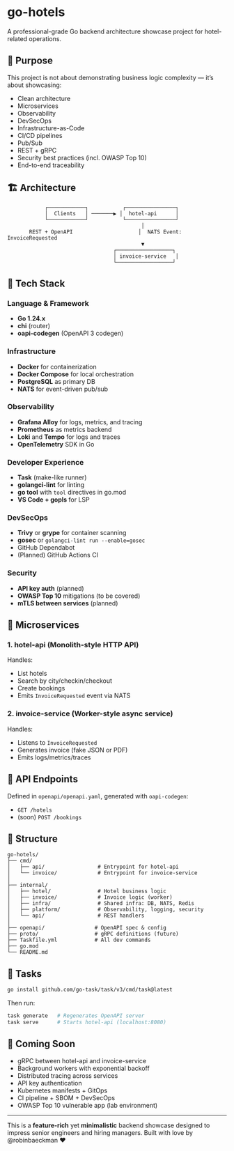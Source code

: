 # go-hotels

A professional-grade Go backend architecture showcase project for hotel-related operations.

## 🎯 Purpose
This project is not about demonstrating business logic complexity — it’s about showcasing:
- Clean architecture
- Microservices
- Observability
- DevSecOps
- Infrastructure-as-Code
- CI/CD pipelines
- Pub/Sub
- REST + gRPC
- Security best practices (incl. OWASP Top 10)
- End-to-end traceability

## 🏗️ Architecture
```
            ┌────────────┐           ┌────────────────┐
            │  Clients   │ ───────▶ │  hotel-api      │
            └────────────┘           └────────────────┘
                                           │
       REST + OpenAPI                     │  NATS Event: InvoiceRequested
                                           ▼
                                  ┌──────────────────┐
                                  │ invoice-service   │
                                  └──────────────────┘
```

## 🧱 Tech Stack

### Language & Framework
- **Go 1.24.x**
- **chi** (router)
- **oapi-codegen** (OpenAPI 3 codegen)

### Infrastructure
- **Docker** for containerization
- **Docker Compose** for local orchestration
- **PostgreSQL** as primary DB
- **NATS** for event-driven pub/sub

### Observability
- **Grafana Alloy** for logs, metrics, and tracing
- **Prometheus** as metrics backend
- **Loki** and **Tempo** for logs and traces
- **OpenTelemetry** SDK in Go

### Developer Experience
- **Task** (make-like runner)
- **golangci-lint** for linting
- **go tool** with `tool` directives in go.mod
- **VS Code + gopls** for LSP

### DevSecOps
- **Trivy** or **grype** for container scanning
- **gosec** or `golangci-lint run --enable=gosec`
- GitHub Dependabot
- (Planned) GitHub Actions CI

### Security
- **API key auth** (planned)
- **OWASP Top 10** mitigations (to be covered)
- **mTLS between services** (planned)

## 🧩 Microservices

### 1. hotel-api (Monolith-style HTTP API)
Handles:
- List hotels
- Search by city/checkin/checkout
- Create bookings
- Emits `InvoiceRequested` event via NATS

### 2. invoice-service (Worker-style async service)
Handles:
- Listens to `InvoiceRequested`
- Generates invoice (fake JSON or PDF)
- Emits logs/metrics/traces

## 🔁 API Endpoints
Defined in `openapi/openapi.yaml`, generated with `oapi-codegen`:
- `GET /hotels`
- (soon) `POST /bookings`

## 📂 Structure
```
go-hotels/
├── cmd/
│   ├── api/                 # Entrypoint for hotel-api
│   └── invoice/             # Entrypoint for invoice-service
│
├── internal/
│   ├── hotel/               # Hotel business logic
│   ├── invoice/             # Invoice logic (worker)
│   ├── infra/               # Shared infra: DB, NATS, Redis
│   ├── platform/            # Observability, logging, security
│   └── api/                 # REST handlers
│
├── openapi/                # OpenAPI spec & config
├── proto/                  # gRPC definitions (future)
├── Taskfile.yml            # All dev commands
├── go.mod
└── README.md
```

## 🚀 Tasks
```sh
go install github.com/go-task/task/v3/cmd/task@latest
```
Then run:
```sh
task generate   # Regenerates OpenAPI server
task serve      # Starts hotel-api (localhost:8080)
```

## 🧪 Coming Soon
- gRPC between hotel-api and invoice-service
- Background workers with exponential backoff
- Distributed tracing across services
- API key authentication
- Kubernetes manifests + GitOps
- CI pipeline + SBOM + DevSecOps
- OWASP Top 10 vulnerable app (lab environment)

---

This is a **feature-rich** yet **minimalistic** backend showcase designed to impress senior engineers and hiring managers. Built with love by @robinbaeckman ❤️

